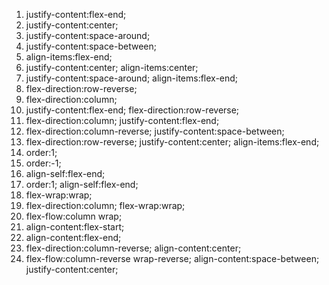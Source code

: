1.	justify-content:flex-end;
2.	justify-content:center;
3.	justify-content:space-around;
4.	justify-content:space-between;
5.	align-items:flex-end;
6.	justify-content:center;
        align-items:center;
7.	justify-content:space-around;
        align-items:flex-end;
8.	flex-direction:row-reverse;
9.	flex-direction:column;
10.	justify-content:flex-end;
        flex-direction:row-reverse;
11.	flex-direction:column;
        justify-content:flex-end;
12.	flex-direction:column-reverse;
        justify-content:space-between;
13.	flex-direction:row-reverse;
        justify-content:center;
        align-items:flex-end;
14.	order:1;
15.	order:-1;
16.	align-self:flex-end;
17.	order:1;
        align-self:flex-end;
18.	flex-wrap:wrap;
19.	flex-direction:column;
        flex-wrap:wrap;
20.	flex-flow:column wrap;
21.	align-content:flex-start;
22.	align-content:flex-end;
23.	flex-direction:column-reverse;
        align-content:center;
24.	flex-flow:column-reverse wrap-reverse;
        align-content:space-between;
        justify-content:center;

